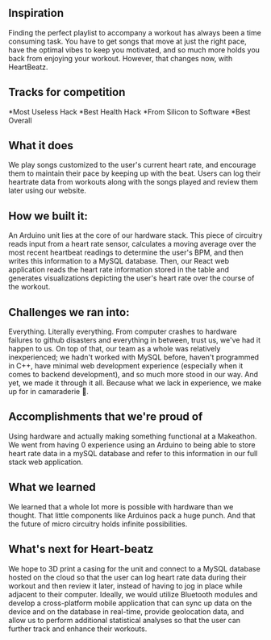 ## Inspiration
Finding the perfect playlist to accompany a workout has always been a time consuming task. You have to get songs that move at just the right pace, have the optimal vibes to keep you motivated, and so much more holds you back from enjoying your workout. However, that changes now, with HeartBeatz.

## Tracks for competition
*Most Useless Hack
*Best Health Hack
*From Silicon to Software 
*Best Overall

## What it does
We play songs customized to the user's current heart rate, and encourage them to maintain their pace by keeping up with the beat. Users can log their heartrate data from workouts along with the songs played and review them later using our website. 

## How we built it: 
An Arduino unit lies at the core of our hardware stack. This piece of circuitry reads input from a heart rate sensor, calculates a moving average over the most recent heartbeat readings to determine the user's BPM, and then writes this information to a MySQL database. Then, our React web application reads the heart rate information stored in the table and generates visualizations depicting the user's heart rate over the course of the workout. 

## Challenges we ran into: 
Everything.
Literally everything. 
From computer crashes to hardware failures to github disasters and everything in between, trust us, we've had it happen to us. 
On top of that, our team as a whole was relatively inexperienced; we hadn't worked with MySQL before, haven't programmed in C++, have minimal web development experience (especially when it comes to backend development), and so much more stood in our way. 
And yet, we made it through it all. Because what we lack in experience, we make up for in camaraderie 💙.  

## Accomplishments that we're proud of
Using hardware and actually making something functional at a Makeathon. We went from having 0 experience using an Arduino to being able to store heart rate data in a mySQL database and refer to this information in our full stack web application. 

## What we learned
We learned that a whole lot more is possible with hardware than we thought. That little components like Arduinos pack a huge punch. And that the future of micro circuitry holds infinite possibilities.

## What's next for Heart-beatz
We hope to 3D print a casing for the unit and connect to a MySQL database hosted on the cloud so that the user can log heart rate data during their workout and then review it later, instead of having to jog in place while adjacent to their computer. Ideally, we would utilize Bluetooth modules and develop a cross-platform mobile application that can sync up data on the device and on the database in real-time, provide geolocation data, and allow us to perform additional statistical analyses so that the user can further track and enhance their workouts. 
